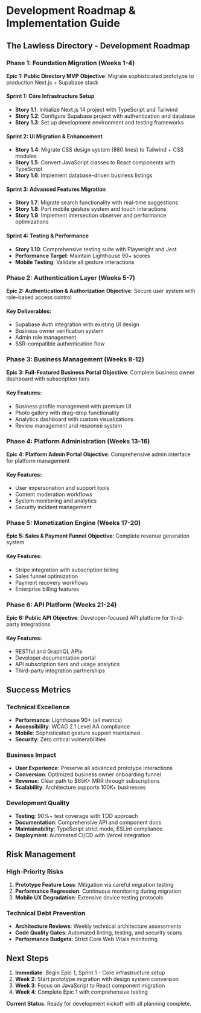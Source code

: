 # Development Roadmap & Implementation Guide

## The Lawless Directory - Development Roadmap

### Phase 1: Foundation Migration (Weeks 1-4)
**Epic 1: Public Directory MVP**
**Objective**: Migrate sophisticated prototype to production Next.js + Supabase stack

#### Sprint 1: Core Infrastructure Setup
- **Story 1.1**: Initialize Next.js 14 project with TypeScript and Tailwind
- **Story 1.2**: Configure Supabase project with authentication and database
- **Story 1.3**: Set up development environment and testing frameworks

#### Sprint 2: UI Migration & Enhancement  
- **Story 1.4**: Migrate CSS design system (880 lines) to Tailwind + CSS modules
- **Story 1.5**: Convert JavaScript classes to React components with TypeScript
- **Story 1.6**: Implement database-driven business listings

#### Sprint 3: Advanced Features Migration
- **Story 1.7**: Migrate search functionality with real-time suggestions
- **Story 1.8**: Port mobile gesture system and touch interactions  
- **Story 1.9**: Implement intersection observer and performance optimizations

#### Sprint 4: Testing & Performance
- **Story 1.10**: Comprehensive testing suite with Playwright and Jest
- **Performance Target**: Maintain Lighthouse 90+ scores
- **Mobile Testing**: Validate all gesture interactions

### Phase 2: Authentication Layer (Weeks 5-7)
**Epic 2: Authentication & Authorization**
**Objective**: Secure user system with role-based access control

#### Key Deliverables:
- Supabase Auth integration with existing UI design
- Business owner verification system
- Admin role management
- SSR-compatible authentication flow

### Phase 3: Business Management (Weeks 8-12)
**Epic 3: Full-Featured Business Portal**
**Objective**: Complete business owner dashboard with subscription tiers

#### Key Features:
- Business profile management with premium UI
- Photo gallery with drag-drop functionality
- Analytics dashboard with custom visualizations
- Review management and response system

### Phase 4: Platform Administration (Weeks 13-16)
**Epic 4: Platform Admin Portal**
**Objective**: Comprehensive admin interface for platform management

#### Key Features:
- User impersonation and support tools
- Content moderation workflows
- System monitoring and analytics
- Security incident management

### Phase 5: Monetization Engine (Weeks 17-20)
**Epic 5: Sales & Payment Funnel**
**Objective**: Complete revenue generation system

#### Key Features:
- Stripe integration with subscription billing
- Sales funnel optimization
- Payment recovery workflows
- Enterprise billing features

### Phase 6: API Platform (Weeks 21-24)
**Epic 6: Public API**
**Objective**: Developer-focused API platform for third-party integrations

#### Key Features:
- RESTful and GraphQL APIs
- Developer documentation portal
- API subscription tiers and usage analytics
- Third-party integration partnerships

## Success Metrics

### Technical Excellence
- **Performance**: Lighthouse 90+ (all metrics)
- **Accessibility**: WCAG 2.1 Level AA compliance
- **Mobile**: Sophisticated gesture support maintained
- **Security**: Zero critical vulnerabilities

### Business Impact
- **User Experience**: Preserve all advanced prototype interactions
- **Conversion**: Optimized business owner onboarding funnel
- **Revenue**: Clear path to $65K+ MRR through subscriptions
- **Scalability**: Architecture supports 100K+ businesses

### Development Quality
- **Testing**: 90%+ test coverage with TDD approach
- **Documentation**: Comprehensive API and component docs
- **Maintainability**: TypeScript strict mode, ESLint compliance
- **Deployment**: Automated CI/CD with Vercel integration

## Risk Management

### High-Priority Risks
1. **Prototype Feature Loss**: Mitigation via careful migration testing
2. **Performance Regression**: Continuous monitoring during migration
3. **Mobile UX Degradation**: Extensive device testing protocols

### Technical Debt Prevention
- **Architecture Reviews**: Weekly technical architecture assessments
- **Code Quality Gates**: Automated linting, testing, and security scans
- **Performance Budgets**: Strict Core Web Vitals monitoring

## Next Steps
1. **Immediate**: Begin Epic 1, Sprint 1 - Core infrastructure setup
2. **Week 2**: Start prototype migration with design system conversion
3. **Week 3**: Focus on JavaScript to React component migration
4. **Week 4**: Complete Epic 1 with comprehensive testing

**Current Status**: Ready for development kickoff with all planning complete.